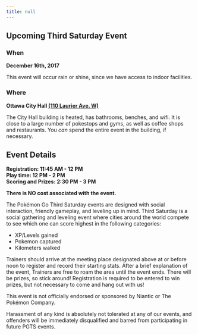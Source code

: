 ```yaml
---
title: null
---
```


## Upcoming Third Saturday Event

### When

**December 16th, 2017**

This event will occur rain or shine, since we have access to indoor facilities.

### Where

**Ottawa City Hall [(110 Laurier Ave. W)](https://goo.gl/maps/8wgPXJ4Wkf32)**

The City Hall building is heated, has bathrooms, benches, and wifi. It is close to a large number of pokestops and gyms, as well as coffee shops and restaurants. You _can_ spend the entire event in the building, if necessary.

## Event Details

**Registration: 11:45 AM - 12 PM  
Play time: 12 PM - 2 PM  
Scoring and Prizes: 2:30 PM - 3 PM**

**There is NO cost associated with the event.**

The Pokémon Go Third Saturday events are designed with social interaction, friendly gameplay, and leveling up in mind. Third Saturday is a social gathering and leveling event where cities around the world compete to see which one can score highest in the following categories:

* XP/Levels gained
* Pokemon captured
* Kilometers walked

Trainers should arrive at the meeting place designated above at or before noon to register and record their starting stats. After a brief explanation of the event, Trainers are free to roam the area until the event ends. There will be prizes, so stick around! Registration is required to be entered to win prizes, but not necessary to come and hang out with us!

This event is not officially endorsed or sponsored by Niantic or The Pokémon Company.

Harassment of any kind is absolutely not tolerated at any of our events, and offenders will be immediately disqualified and barred from participating in future PGTS events.
